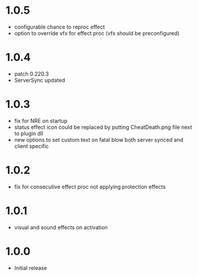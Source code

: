 # 1.0.5
* configurable chance to reproc effect
* option to override vfx for effect proc (vfx should be preconfigured)

# 1.0.4
* patch 0.220.3
* ServerSync updated

# 1.0.3
* fix for NRE on startup
* status effect icon could be replaced by putting CheatDeath.png file next to plugin dll
* new options to set custom text on fatal blow both server synced and client specific

# 1.0.2
* fix for consecutive effect proc not applying protection effects

# 1.0.1
* visual and sound effects on activation

# 1.0.0
* Initial release